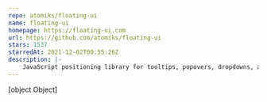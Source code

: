 ```yaml
---
repo: atomiks/floating-ui
name: floating-ui
homepage: https://floating-ui.com
url: https://github.com/atomiks/floating-ui
stars: 1537
starredAt: 2021-12-02T00:55:26Z
description: |-
    JavaScript positioning library for tooltips, popovers, dropdowns, and more
---
```


[object Object]
